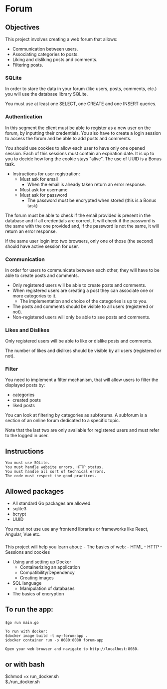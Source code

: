 # Forum

## Objectives

This project involves creating a web forum that allows:

- Communication between users.
- Associating categories to posts.
- Liking and disliking posts and comments.
- Filtering posts.

### SQLite
In order to store the data in your forum (like users, posts, comments, etc.) you will use the database library SQLite.

You must use at least one SELECT, one CREATE and one INSERT queries.



### Authentication
In this segment the client must be able to register as a new user on the forum, by inputting their credentials. You also have to create a login session to access the forum and be able to add posts and comments.

You should use cookies to allow each user to have only one opened session. Each of this sessions must contain an expiration date. It is up to you to decide how long the cookie stays "alive". The use of UUID is a Bonus task.

- Instructions for user registration:
    - Must ask for email
       -  When the email is already taken return an error response.
   -  Must ask for username
   -  Must ask for password
        - The password must be encrypted when stored (this is a Bonus task)

The forum must be able to check if the email provided is present in the database and if all credentials are correct. It will check if the password is the same with the one provided and, if the password is not the same, it will return an error response.

If the same user login into two browsers, only one of those (the second) should have active session for user.



### Communication
In order for users to communicate between each other, they will have to be able to create posts and comments.

   -  Only registered users will be able to create posts and comments.
   -  When registered users are creating a post they can associate one or more categories to it.
       -  The implementation and choice of the categories is up to you.
   -  The posts and comments should be visible to all users (registered or not).
   -  Non-registered users will only be able to see posts and comments.


###  Likes and Dislikes
Only registered users will be able to like or dislike posts and comments.

The number of likes and dislikes should be visible by all users (registered or not).


### Filter 
You need to implement a filter mechanism, that will allow users to filter the displayed posts by:
   - categories
   - created posts
   - liked posts

You can look at filtering by categories as subforums. A subforum is a section of an online forum dedicated to a specific topic.

Note that the last two are only available for registered users and must refer to the logged in user.

## Instructions
    You must use SQLite.
    You must handle website errors, HTTP status.
    You must handle all sort of technical errors.
    The code must respect the good practices.

## Allowed packages
   -  All standard Go packages are allowed.
   -  sqlite3
   -  bcrypt
   -  UUID

You must not use use any frontend libraries or frameworks like React, Angular, Vue etc.

###
This project will help you learn about:
    - The basics of web:
        - HTML
        - HTTP
        - Sessions and cookies
   -  Using and setting up Docker
       -  Containerizing an application
       -  Compatibility/Dependency
       -  Creating images
   -  SQL language
       - Manipulation of databases
   -  The basics of encryption


## To run the app:
###
    $go run main.go

    To run with docker:
    $docker image build -t my-forum-app .  
    $docker container run -p 8080:8080 forum-app

    Open your web browser and navigate to http://localhost:8080.

 ## or with bash
 $chmod +x run_docker.sh   
 $./run_docker.sh
   